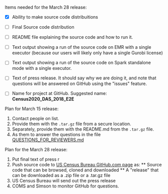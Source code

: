 Items needed for the March 28 release:
- [x] Ability to make source code distribuitions
- [ ] Final Source code distribution
- [ ] README file explaining the source code and how to run it.
- [ ] Text output showing a run of the source code on EMR with a single executor (because our users will likely only have a single Gurobi license)
- [ ] Text output showing a run of the source code on Spark standalone mode with a single executor.
- [ ] Text of press release. It should say why we are doing it, and note that questions will be answered on GitHub using the "issues" feature.
- [ ] Name for project at GitHub. Suggested name: **Census2020_DAS_2018_E2E**


Plan for March 15 release:
1. Contact people on list.
2. Provide them with the `.tar.gz` file from a secure location.
3. Separately, provide them with the README.md from the `.tar.gz` file.
4. As them to answer the questions in the file [QUESTIONS_FOR_REVIEWERS.md](das_decennial/QUESTIONS_FOR_REVIEWERS.md)

Plan for the March 28 release:

1. Put final text of press r
2. Push source code to [US Census Bureau GitHub.com page](https://github.com/uscensusbureau) as:
   ** Source code that can be browsed, cloned and downloaded
   ** A "release" that can be downloaded as a .zip file or a .tar.gz file
3. US Census Bureau will send out the press release
4. COMS and Simson to monitor GitHub for questions.  
